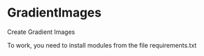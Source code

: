 # GradientImages
Create Gradient Images

To work, you need to install modules from the file requirements.txt
